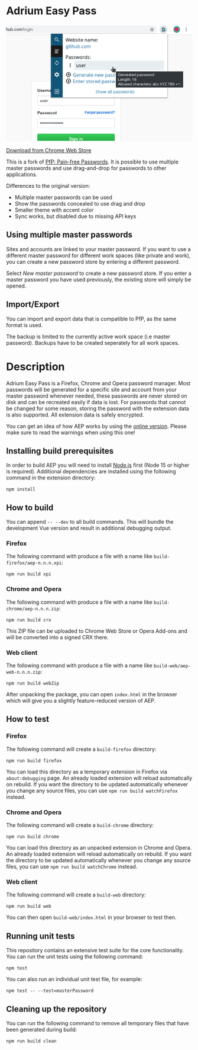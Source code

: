 Adrium Easy Pass
================

![screenshot1](media/screenshot1.png)

[Download from Chrome Web Store](https://chrome.google.com/webstore/detail/adrium-easy-pass/ebigikdfolbipomeaknpooibomohhhhk)

This is a fork of [PfP: Pain-free Passwords](https://pfp.works).
It is possible to use multiple master passwords and use drag-and-drop for passwords to other applications.

Differences to the original version:

* Multiple master passwords can be used
* Show the passwords concealed to use drag and drop
* Smaller theme with accent color
* Sync works, but disabled due to missing API keys

Using multiple master passwords
-------------------------------

Sites and accounts are linked to your master password.
If you want to use a different master password
for different work spaces (like private and work),
you can create a new password store by entering a different password.

Select *New master password* to create a new password store.
If you enter a master password you have used previously,
the existing store will simply be opened.

Import/Export
-------------

You can import and export data that is compatible to PfP,
as the same format is used.

The backup is limited to the currently active work space (i.e master password).
Backups have to be created seperately for all work spaces.

Description
===========

Adrium Easy Pass is a Firefox, Chrome and Opera password manager. Most passwords will be generated for a specific site and account from your master password whenever needed, these passwords are never stored on disk and can be recreated easily if data is lost. For passwords that cannot be changed for some reason, storing the password with the extension data is also supported. All extension data is safely encrypted.

You can get an idea of how AEP works by using the [online version](https://adrium.github.io/easypass/). Please make sure to read the warnings when using this one!

Installing build prerequisites
------------------------------

In order to build AEP you will need to install [Node.js](https://nodejs.org/) first (Node 15 or higher is required). Additional dependencies are installed using the following command in the extension directory:

    npm install

How to build
------------

You can append `-- --dev` to all build commands. This will bundle the development Vue version and result in additional debugging output.

### Firefox

The following command with produce a file with a name like `build-firefox/aep-n.n.n.xpi`:

    npm run build xpi

### Chrome and Opera

The following command with produce a file with a name like `build-chrome/aep-n.n.n.zip`:

    npm run build crx

This ZIP file can be uploaded to Chrome Web Store or Opera Add-ons and will be converted into a signed CRX there.

### Web client

The following command with produce a file with a name like `build-web/aep-web-n.n.n.zip`:

    npm run build webZip

After unpacking the package, you can open `index.html` in the browser which will give you a slightly feature-reduced version of AEP.

How to test
-----------

### Firefox

The following command will create a `build-firefox` directory:

    npm run build firefox

You can load this directory as a temporary extension in Firefox via `about:debugging` page. An already loaded extension will reload automatically on rebuild. If you want the directory to be updated automatically whenever you change any source files, you can use `npm run build watchFirefox` instead.

### Chrome and Opera

The following command will create a `build-chrome` directory:

    npm run build chrome

You can load this directory as an unpacked extension in Chrome and Opera. An already loaded extension will reload automatically on rebuild. If you want the directory to be updated automatically whenever you change any source files, you can use `npm run build watchChrome` instead.

### Web client

The following command will create a `build-web` directory:

    npm run build web

You can then open `build-web/index.html` in your browser to test then.

Running unit tests
------------------

This repository contains an extensive test suite for the core functionality. You can run the unit tests using the following command:

    npm test

You can also run an individual unit test file, for example:

    npm test -- --test=masterPassword

Cleaning up the repository
--------------------------

You can run the following command to remove all temporary files that have been generated during build:

    npm run build clean
